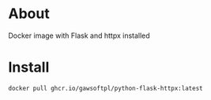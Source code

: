# About
Docker image with Flask and httpx installed

# Install
```sh
docker pull ghcr.io/gawsoftpl/python-flask-httpx:latest
```
